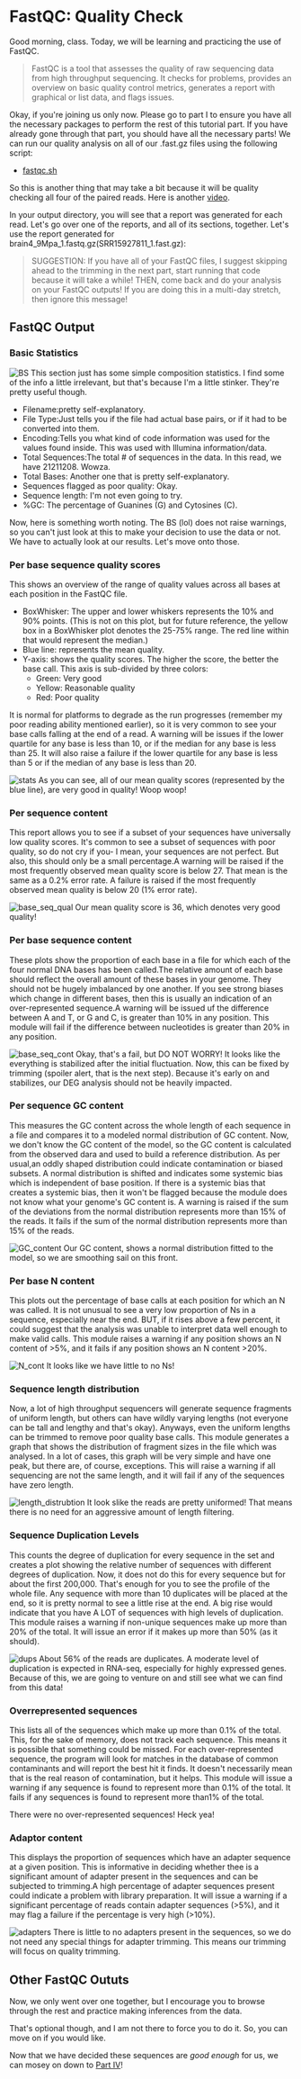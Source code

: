 # FastQC: Quality Check
Good morning, class. Today, we will be learning and practicing the use of FastQC.
> FastQC is a  tool that assesses the quality of raw sequencing data from high throughput sequencing. It checks for problems, provides an overview on basic quality control metrics, generates a report with graphical or list data, and flags issues.

Okay, if you're joining us only now. Please go to part I to ensure you have all the necessary packages to perform the rest of this tutorial part. If you have already gone through that part, you should have all the necessary parts! We can run our quality analysis on all of our .fast.gz files using the following script:
* [fastqc.sh](https://github.com/jtm077/Pressure-Project/blob/main/RNA-Seq%20Tutorial/scripts/fastqc.sh)

So this is another thing that may take a bit because it will be quality checking all four of the paired reads. Here is another [video](https://www.youtube.com/watch?v=zKKKJQ51aoE).

In your output directory, you will see that a report was generated for each read. Let's go over one of the reports, and all of its sections, together. Let's use the report generated for brain4_9Mpa_1.fastq.gz(SRR15927811_1.fast.gz):

> SUGGESTION: If you have all of your FastQC files, I suggest skipping ahead to the trimming in the next part, start running that code because it will take a while! THEN, come back and do your analysis on your FastQC outputs! If you are doing this in a multi-day stretch, then ignore this message!

## FastQC Output
### Basic Statistics
![BS](https://github.com/jtm077/Pressure-Project/blob/main/RNA-Seq%20Tutorial/Photos/FastQC/basic_stats.png)
This section just has some simple composition statistics. I find some of the info a little irrelevant, but that's because I'm a little stinker. They're pretty useful though.

* Filename:pretty self-explanatory.
* File Type:Just tells you if the file had actual base pairs, or if it had to be converted into them.
* Encoding:Tells you what kind of code information was used for the values found inside. This was used with Illumina information/data.
* Total Sequences:The total # of sequences in the data. In this read, we have 21211208. Wowza.
* Total Bases: Another one that is pretty self-explanatory.
* Sequences flagged as poor quality: Okay.
* Sequence length: I'm not even going to try.
* %GC: The percentage of Guanines (G) and Cytosines (C). 

Now, here is something worth noting. The BS (lol) does not raise warnings, so you can't just look at this to make your decision to use the data or not. We have to actually look at our results. Let's move onto those.

### Per base sequence quality scores
This shows an overview of the range of quality values across all bases at each position in the FastQC file.
* BoxWhisker: The upper and lower whiskers represents the 10% and 90% points. (This is not on this plot, but for future reference, the yellow box in a BoxWhisker plot denotes the 25-75% range. The red line within that would represent the median.)
* Blue line: represents the mean quality.
* Y-axis: shows the quality scores. The higher the score, the better the base call. This axis is sub-divided by three colors:
    * Green: Very good
    * Yellow: Reasonable quality
    * Red: Poor quality

It is normal for platforms to degrade as the run progresses (remember my poor reading ability mentioned earlier), so it is very common to see your base calls falling at the end of a read. A warning will be issues if the lower quartile for any base is less than 10, or if the median for any base is less than 25. It will also raise a failure if the lower quartile for any base is less than 5 or if the median of any base is less than 20.

![stats](https://github.com/jtm077/Pressure-Project/blob/main/RNA-Seq%20Tutorial/Photos/FastQC/per_base_seq_qual.png)
As you can see, all of our mean quality scores (represented by the blue line), are very good in quality! Woop woop!

### Per sequence content
This report allows you to see if a subset of your sequences have universally low quality scores. It's common to see a subset of sequences with poor quality, so do not cry if you- I mean, your sequences are not perfect. But also, this should only be a small percentage.A warning will be raised if the most frequently observed mean quality score is below 27. That mean is the same as a 0.2% error rate. A failure is raised if the most frequently observed mean quality is below 20 (1% error rate).

![base_seq_qual](https://github.com/jtm077/Pressure-Project/blob/main/RNA-Seq%20Tutorial/Photos/FastQC/per_seq_qual_scores.png)
Our mean quality score is 36, which denotes very good quality!

### Per base sequence content
These plots show the proportion of each base in a file for which each of the four normal DNA bases has been called.The relative amount of each base should reflect the overall amount of these bases in your genome. They should not be hugely imbalanced by one another. If you see strong biases which change in different bases, then this is usually an indication of an over-represented sequence.A warning will be issued uf the difference between A and T, or G and C, is greater than 10% in any position. This module will fail if the difference between nucleotides is greater than 20% in any position.

![base_seq_cont](https://github.com/jtm077/Pressure-Project/blob/main/RNA-Seq%20Tutorial/Photos/FastQC/per_base_seq_cont.png)
Okay, that's a fail, but DO NOT WORRY! It looks like the everything is stabilized after the initial fluctuation. Now, this can be fixed by trimming (spoiler alert, that is the next step). Because it's early on and stabilizes, our DEG analysis should not be heavily impacted.

### Per sequence GC content 
This measures the GC content across the whole length of each sequence in a file and compares it to a modeled normal distribution of GC content. Now, we don't know the GC content of the model, so the GC content is calculated from the observed dara and used to build a reference distribution. As per usual,an oddly shaped distribution could indicate contamination or biased subsets. A normal distribution is shifted and indicates some systemic bias which is independent of base position. If there is a systemic bias that creates a systemic bias, then it won't be flagged because the module does not know what your genome's GC content is. A warning is raised if the sum of the deviations from the normal distribution represents more than 15% of the reads. It fails if the sum of the normal distribution represents more than 15% of the reads.

![GC_content](https://github.com/jtm077/Pressure-Project/blob/main/RNA-Seq%20Tutorial/Photos/FastQC/per_seq_GC_cont.png)
Our GC content, shows a normal distribution fitted to the model, so we are smoothing sail on this front.

### Per base N content
This plots out the percentage of base calls at each position for which an N was called. It is not unusual to see a very low proportion of Ns in a sequence, especially near the end. BUT, if it rises above a few percent, it could suggest that the analysis was unable to interpret data well enough to make valid calls. This module raises a warning if any position shows an N content of >5%, and it fails if any position shows an N content >20%.

![N_cont](https://github.com/jtm077/Pressure-Project/blob/main/RNA-Seq%20Tutorial/Photos/FastQC/per_base_N_cont.png)
It looks like we have little to no Ns!

### Sequence length distribution
Now, a lot of high throughput sequencers will generate sequence fragments of uniform length, but others can have wildly varying lengths (not everyone can be tall and lengthy and that's okay). Anyways, even the uniform lengths can be trimmed to remove poor quality base calls. This module generates a graph that shows the distribution of fragment sizes in the file which was analysed. In a lot of cases, this graph will be very simple and have one peak, but there are, of course, exceptions. This will raise a warning if all sequencing are not the same length, and it will fail if any of the sequences have zero length.

![length_distrubtion](https://github.com/jtm077/Pressure-Project/blob/main/RNA-Seq%20Tutorial/Photos/FastQC/seq_length_distr.png)
It look slike the reads are pretty uniformed! That means there is no need for an aggressive amount of length filtering. 

### Sequence Duplication Levels
This counts the degree of duplication for every sequence in the set and creates a plot showing the relative number of sequences with different degrees of duplication. Now, it does not do this for every sequence but for about the first 200,000. That's enough for you to see the profile of the whole file. Any sequence with more than 10 duplicates will be placed at the end, so it is pretty normal to see a little rise at the end. A big rise would indicate that you have A LOT of sequences with high levels of duplication. This module raises a warning if non-unique sequences make up more than 20% of the total. It will issue an error if it makes up more than 50% (as it should).

![dups](https://github.com/jtm077/Pressure-Project/blob/main/RNA-Seq%20Tutorial/Photos/FastQC/seq_dup_levels.png)
About 56% of the reads are duplicates. A moderate level of duplication is expected in RNA-seq, especially for highly expressed genes. Because of this, we are going to venture on and still see what we can find from this data!

### Overrepresented sequences
This lists all of the sequences which make up more than 0.1% of the total. This, for the sake of memory, does not track each sequence. This means it is possible that something could be missed. For each over-represented sequence, the program will look for matches in the database of common contaminants and will report the best hit it finds. It doesn't necessarily mean that is the real reason of contamination, but it helps. This module will issue a warning if any sequence is found to represent more than 0.1% of the total. It fails if any sequences is found to represent more than1% of the total.

There were no over-represented sequences! Heck yea!

### Adaptor content
This displays the proportion of sequences which have an adapter sequence at a given position. This is informative in deciding whether thee is a significant amount of adapter present in the sequences and can be subjected to trimming.A high percentage of adapter sequences present could indicate a problem with library preparation. It will issue a warning if a significant percentage of reads contain adapter sequences (>5%), and it may flag a failure if the percentage is very high (>10%).

![adapters](https://github.com/jtm077/Pressure-Project/blob/main/RNA-Seq%20Tutorial/Photos/FastQC/adapter_cont.png)
There is little to no adapters present in the sequences, so we do not need any special things for adapter trimming. This means our trimming will focus on quality trimming. 

## Other FastQC Oututs
Now, we only went over one together, but I encourage you to browse through the rest and practice making inferences from the data.

That's optional though, and I am not there to force you to do it. So, you can move on if you would like.

Now that we have decided these sequences are _good enough_ for us, we can mosey on down to [Part IV](https://github.com/jtm077/Pressure-Project/blob/main/RNA-Seq%20Tutorial/Part%20IV.md)! 
